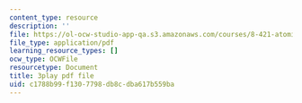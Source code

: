 ```yaml
---
content_type: resource
description: ''
file: https://ol-ocw-studio-app-qa.s3.amazonaws.com/courses/8-421-atomic-and-optical-physics-i-spring-2014/c1788b99f1307798db8cdba617b559ba_zMlEb29UlKw.pdf
file_type: application/pdf
learning_resource_types: []
ocw_type: OCWFile
resourcetype: Document
title: 3play pdf file
uid: c1788b99-f130-7798-db8c-dba617b559ba
---
```

